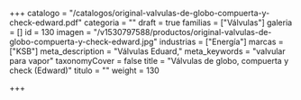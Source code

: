 +++
catalogo = "/catalogos/original-valvulas-de-globo-compuerta-y-check-edward.pdf"
categoria = ""
draft = true
familias = ["Válvulas"]
galeria = []
id = 130
imagen = "/v1530797588/productos/original-valvulas-de-globo-compuerta-y-check-edward.jpg"
industrias = ["Energía"]
marcas = ["KSB"]
meta_description = "Válvulas Eduard,"
meta_keywords = "valvular para vapor"
taxonomyCover = false
title = "Válvulas de globo, compuerta y check (Edward)"
titulo = ""
weight = 130

+++
